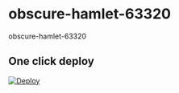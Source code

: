 # obscure-hamlet-63320
obscure-hamlet-63320
## One click deploy
[![Deploy](https://www.herokucdn.com/deploy/button.svg)](https://heroku.com/deploy?template=https://github.com/joshuarobs/obscure-hamlet-63320/tree/master)
